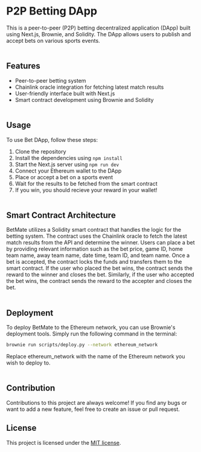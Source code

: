# P2P Betting DApp

This is a peer-to-peer (P2P) betting decentralized application (DApp) built using Next.js, Brownie, and Solidity. The DApp allows users to publish and accept bets on various sports events.<br/><br/>


## Features
- Peer-to-peer betting system
- Chainlink oracle integration for fetching latest match results
- User-friendly interface built with Next.js
- Smart contract development using Brownie and Solidity<br/><br/>


## Usage
To use Bet DApp, follow these steps:

1. Clone the repository
2. Install the dependencies using `npm install`
3. Start the Next.js server using `npm run dev`
4. Connect your Ethereum wallet to the DApp
5. Place or accept a bet on a sports event
6. Wait for the results to be fetched from the smart contract
7. If you win, you should recieve your reward in your wallet!<br/><br/>


## Smart Contract Architecture
BetMate utilizes a Solidity smart contract that handles the logic for the betting system. The contract uses the Chainlink oracle to fetch the latest match results from the API and determine the winner. Users can place a bet by providing relevant information such as the bet price, game ID, home team name, away team name, date time, team ID, and team name. Once a bet is accepted, the contract locks the funds and transfers them to the smart contract. If the user who placed the bet wins, the contract sends the reward to the winner and closes the bet. Similarly, if the user who accepted the bet wins, the contract sends the reward to the accepter and closes the bet.<br/><br/>


## Deployment
To deploy BetMate to the Ethereum network, you can use Brownie's deployment tools. Simply run the following command in the terminal:

```bash
brownie run scripts/deploy.py --network ethereum_network
```

Replace ethereum_network with the name of the Ethereum network you wish to deploy to.<br/><br/>


## Contribution
Contributions to this project are always welcome! If you find any bugs or want to add a new feature, feel free to create an issue or pull request.


## License
This project is licensed under the [MIT license](LICENSE).
